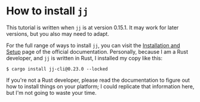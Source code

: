 # How to install `jj`

This tutorial is written when `jj` is at version 0.15.1. It may work for
later versions, but you also may need to adapt.

For the full range of ways to install `jj`, you can visit the [Installation and
Setup][install] page of the official documentation. Personally, because I am
a Rust developer, and `jj` is written in Rust, I installed my copy like this:

[install]: https://martinvonz.github.io/jj/v0.23.0/install-and-setup/

```console
$ cargo install jj-cli@0.23.0 --locked
```

If you're not a Rust developer, please read the documentation to figure out how
to install things on your platform; I could replicate that information here,
but I'm not going to waste your time.
